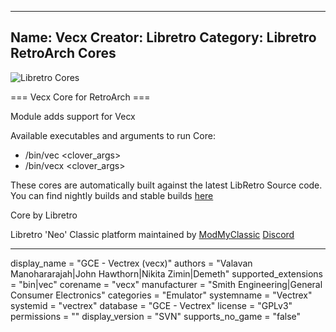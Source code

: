 -----------------------
Name: Vecx
Creator: Libretro
Category: Libretro RetroArch Cores
-----------------------
![Libretro Cores](https://modmyclassic.com/wp-content/uploads/2020/06/LibRetroNeoCoresSmall.png)

=== Vecx Core for RetroArch ===

Module adds support for Vecx

Available executables and arguments to run Core:
- /bin/vec <rom> <clover_args>
- /bin/vecx <rom> <clover_args>

These cores are automatically built against the latest LibRetro Source code. You can find nightly builds and stable builds [here](https://modmyclassic.com/hmodcores)

Core by Libretro

Libretro 'Neo' Classic platform maintained by [ModMyClassic](https://modmyclassic.com) [Discord](https://modmyclassic.com/discord)

-----------------------

display_name = "GCE - Vectrex (vecx)"
authors = "Valavan Manohararajah|John Hawthorn|Nikita Zimin|Demeth"
supported_extensions = "bin|vec"
corename = "vecx"
manufacturer = "Smith Engineering|General Consumer Electronics"
categories = "Emulator"
systemname = "Vectrex"
systemid = "vectrex"
database = "GCE - Vectrex"
license = "GPLv3"
permissions = ""
display_version = "SVN"
supports_no_game = "false"
